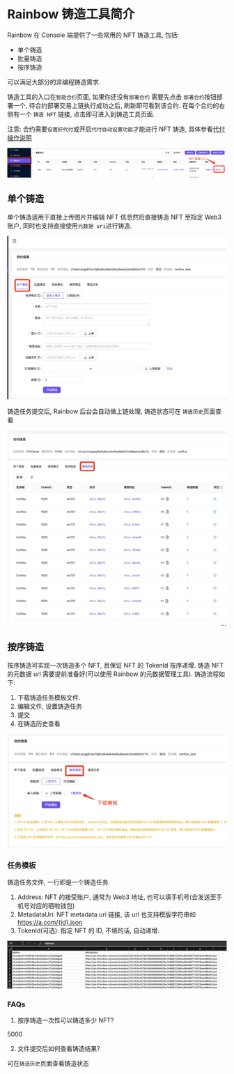 # Rainbow 铸造工具简介

Rainbow 在 Console 端提供了一些常用的 NFT 铸造工具, 包括:

* 单个铸造
* 批量铸造
* 按序铸造

可以满足大部分的非编程铸造需求.

铸造工具的入口在`智能合约`页面, 如果你还没有`部署合约` 需要先点击 `部署合约`按钮部署一个, 待合约部署交易上链执行成功之后, 刷新即可看到该合约.
在每个合约的右侧有一个 `铸造 NFT` 链接, 点击即可进入到铸造工具页面.

注意: 合约需要`设置好代付`或开启`代付自动设置功能`才能进行 NFT 铸造, 具体参看[代付操作说明](kong-zhi-tai-he-yue-dai-fu-she-zhi.md)

![](images/rn-contracts.jpg)

## 单个铸造

单个铸造适用于直接上传图片并编辑 NFT 信息然后直接铸造 NFT 至指定 Web3 账户, 同时也支持直接使用`元数据 uri`进行铸造.

![](images/rn-mint-1.jpg)

铸造任务提交后, Rainbow 后台会自动做上链处理, 铸造状态可在 `铸造历史`页面查看

![](images/rn-mint-3.jpg)

## 按序铸造

按序铸造可实现一次铸造多个 NFT, 且保证 NFT 的 TokenId 按序递增. 铸造 NFT 的元数据 url 需要提前准备好(可以使用 Rainbow 的元数据管理工具). 
铸造流程如下:

1. 下载铸造任务模板文件.
2. 编辑文件, 设置铸造任务
3. 提交
4. 在铸造历史查看

![](images/rn-mint-2.jpg)

### 任务模板

铸造任务文件, 一行即是一个铸造任务.

1. Address: NFT 的接受账户, 通常为 Web3 地址, 也可以填手机号(会发送至手机号对应的晒啦钱包)
2. MetadataUri: NFT metadata uri 链接, 该 url 也支持模版字符串如 https://a.com/{id}.json
3. TokenId(可选): 指定 NFT 的 ID, 不填的话, 自动递增. 

![](images/rn-mint-4.jpg)

### FAQs

1. 按序铸造一次性可以铸造多少 NFT?

5000

2. 文件提交后如何查看铸造结果?

可在`铸造历史`页面查看铸造状态